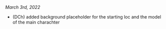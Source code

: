 *March 3rd, 2022*
- (DCh) added  background placeholder for the starting loc and the model of the main charachter